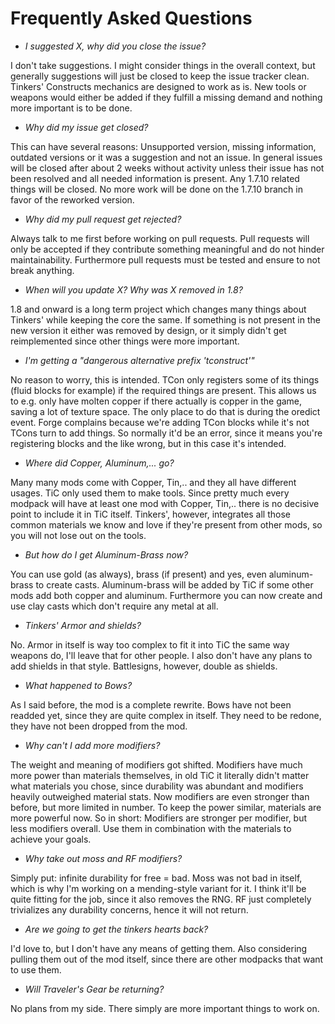 # Frequently Asked Questions

* _I suggested X, why did you close the issue?_

I don't take suggestions. I might consider things in the overall context, but generally suggestions will just be closed to keep the issue tracker clean. Tinkers' Constructs mechanics are designed to work as is. New tools or weapons would either be added if they fulfill a missing demand and nothing more important is to be done.

* _Why did my issue get closed?_

This can have several reasons: Unsupported version, missing information, outdated versions or it was a suggestion and not an issue.
In general issues will be closed after about 2 weeks without activity unless their issue has not been resolved and all needed information is present.
Any 1.7.10 related things will be closed. No more work will be done on the 1.7.10 branch in favor of the reworked version.

* _Why did my pull request get rejected?_

Always talk to me first before working on pull requests. Pull requests will only be accepted if they contribute something meaningful and do not hinder maintainability. Furthermore pull requests must be tested and ensure to not break anything.

* _When will you update X? Why was X removed in 1.8?_

1.8 and onward is a long term project which changes many things about Tinkers' while keeping the core the same. If something is not present in the new version it either was removed by design, or it simply didn't get reimplemented since other things were more important.

* _I'm getting a "dangerous alternative prefix 'tconstruct'"_

No reason to worry, this is intended. TCon only registers some of its things (fluid blocks for example) if the required things are present. This allows us to e.g. only have molten copper if there actually is copper in the game, saving a lot of texture space. The only place to do that is during the oredict event. Forge complains because we're adding TCon blocks while it's not TCons turn to add things. So normally it'd be an error, since it means you're registering blocks and the like wrong, but in this case it's intended.

* _Where did Copper, Aluminum,... go?_

Many many mods come with Copper, Tin,.. and they all have different usages. TiC only used them to make tools. Since pretty much every modpack will have at least one mod with Copper, Tin,.. there is no decisive point to include it in TiC itself. Tinkers', however, integrates all those common materials we know and love if they're present from other mods, so you will not lose out on the tools.

* _But how do I get Aluminum-Brass now?_

You can use gold (as always), brass (if present) and yes, even aluminum-brass to create casts. Aluminum-brass will be added by TiC if some other mods add both copper and aluminum. Furthermore you can now create and use clay casts which don't require any metal at all.

* _Tinkers' Armor and shields?_

No. Armor in itself is way too complex to fit it into TiC the same way weapons do, I'll leave that for other people. I also don't have any plans to add shields in that style. Battlesigns, however, double as shields.

* _What happened to Bows?_

As I said before, the mod is a complete rewrite. Bows have not been readded yet, since they are quite complex in itself. They need to be redone, they have not been dropped from the mod.

* _Why can't I add more modifiers?_

The weight and meaning of modifiers got shifted. Modifiers have much more power than materials themselves, in old TiC it literally didn't matter what materials you chose, since durability was abundant and modifiers heavily outweighed material stats. Now modifiers are even stronger than before, but more limited in number. To keep the power similar, materials are more powerful now. So in short: Modifiers are stronger per modifier, but less modifiers overall. Use them in combination with the materials to achieve your goals.

* _Why take out moss and RF modifiers?_

Simply put: infinite durability for free = bad. Moss was not bad in itself, which is why I'm working on a mending-style variant for it. I think it'll be quite fitting for the job, since it also removes the RNG. RF just completely trivializes any durability concerns, hence it will not return.

* _Are we going to get the tinkers hearts back?_

I'd love to, but I don't have any means of getting them. Also considering pulling them out of the mod itself, since there are other modpacks that want to use them.

* _Will Traveler's Gear be returning?_

No plans from my side. There simply are more important things to work on.